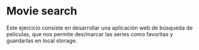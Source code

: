 # Movie search

Este ejercicio consiste en desarrollar una aplicación web de búsqueda de peliculas, que nos permite
des/marcar las series como favoritas y guardarlas en local storage.
